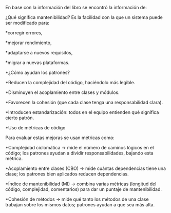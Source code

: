 En base con la información del libro se encontró la información de:

¿Qué significa mantenibilidad?
Es la facilidad con la que un sistema puede ser modificado para:

*corregir errores,

*mejorar rendimiento,

*adaptarse a nuevos requisitos,

*migrar a nuevas plataformas.

*¿Cómo ayudan los patrones?

*Reducen la complejidad del código, haciéndolo más legible.

*Disminuyen el acoplamiento entre clases y módulos.

*Favorecen la cohesión (que cada clase tenga una responsabilidad clara).

*Introducen estandarización: todos en el equipo entienden qué significa cierto patrón.

*Uso de métricas de código

Para evaluar estas mejoras se usan métricas como:

*Complejidad ciclomática → mide el número de caminos lógicos en el código; los patrones ayudan a dividir responsabilidades, bajando esta métrica.

*Acoplamiento entre clases (CBO) → mide cuántas dependencias tiene una clase; los patrones bien aplicados reducen dependencias.

*Índice de mantenibilidad (MI) → combina varias métricas (longitud del código, complejidad, comentarios) para dar un puntaje de mantenibilidad.

*Cohesión de métodos → mide qué tanto los métodos de una clase trabajan sobre los mismos datos; patrones ayudan a que sea más alta.
